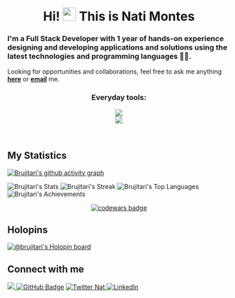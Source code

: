<h1 align="center">Hi! <img src="https://raw.githubusercontent.com/MartinHeinz/MartinHeinz/master/wave.gif" width="30px"> This is Nati Montes</h1>

<h3> I'm a Full Stack Developer with 1 year of hands-on experience designing and developing applications and solutions using the latest technologies and programming languages 👩‍💻. </h3>

Looking for opportunities and collaborations, feel free to ask me anything <a href="https://github.com/Brujitari/Brujitari/issues/new"><b>here</b></a> or <a href="mailto:natimontesg2@gmail.com"><b>email</b></a> me.

<h3 align="center"> Everyday tools: </h3>

<p align="center">
  <a href="https://skillicons.dev">
    <img src="https://skillicons.dev/icons?i=js,nodejs,react,express,postgres,mongodb,sass,git,githubactions" />
    <br/>
    <img src="https://skillicons.dev/icons?i=docker,linux,bash,discord,regex,figma,bootstrap,mui" />
  </a>
</p>

<br/>

## My Statistics

[![Brujitari's github activity graph](https://activity-graph.herokuapp.com/graph?username=Brujitari&theme=react-dark&area=true)](https://github.com/ashutosh00710/github-readme-activity-graph)

![Brujitari's Stats](https://github-readme-stats.vercel.app/api?username=Brujitari&theme=react&show_icons=true&hide_border=true&count_private=true)
![Brujitari's Streak](https://github-readme-streak-stats.herokuapp.com/?user=Brujitari&theme=react&hide_border=true)
![Brujitari's Top Languages](https://github-readme-stats.vercel.app/api/top-langs/?username=Brujitari&theme=react&show_icons=true&hide_border=true&layout=compact)
![Brujitari's Achievements](https://github-profile-trophy.vercel.app/?username=Brujitari&theme=react&no-frame=true&column=3&row=1)
<br>
<p align="center">
    <a href="https://www.codewars.com/users/Brujitari">
        <img alt="codewars badge" src="https://www.codewars.com//users/Brujitari/badges/large">
    </a>
</p>

## Holopins

[![@brujitari's Holopin board](https://holopin.io/api/user/board?user=brujitari)](https://holopin.io/@brujitari)

## Connect with me
<a href="https://github.com/Brujitari">
    <img src="https://komarev.com/ghpvc/?username=Brujitari">
</a>
<a href="https://github.com/Brujitari?tab=followers"><img src="https://img.shields.io/github/followers/Brujitari?label=Followers&style=social" alt="GitHub Badge"></a>
    <a href="https://twitter.com/itWorksOnLocal">
        <img src="https://img.shields.io/twitter/follow/itWorksOnLocal?label=Twitter&style=social" alt="Twitter Nat">
    </a>
    <a href="https://www.linkedin.com/in/natalia-sofware-developer/">
        <img src="https://img.shields.io/badge/LinkedIn--_.svg?style=social&logo=linkedin" alt="LinkedIn">
    </a>
